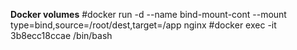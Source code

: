 **Docker volumes**
#docker run -d --name bind-mount-cont --mount type=bind,source=/root/dest,target=/app nginx
#docker exec -it 3b8ecc18ccae /bin/bash
